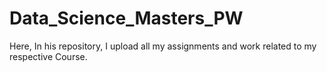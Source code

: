 # Data_Science_Masters_PW
Here, In his repository, I upload all my assignments and work related to my respective Course.
